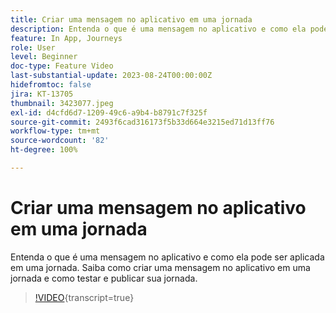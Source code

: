 ```yaml
---
title: Criar uma mensagem no aplicativo em uma jornada
description: Entenda o que é uma mensagem no aplicativo e como ela pode ser aplicada em uma jornada. Saiba como criar uma mensagem no aplicativo em uma jornada e como testar e publicar sua jornada.
feature: In App, Journeys
role: User
level: Beginner
doc-type: Feature Video
last-substantial-update: 2023-08-24T00:00:00Z
hidefromtoc: false
jira: KT-13705
thumbnail: 3423077.jpeg
exl-id: d4cfd6d7-1209-49c6-a9b4-b8791c7f325f
source-git-commit: 2493f6cad316173f5b33d664e3215ed71d13ff76
workflow-type: tm+mt
source-wordcount: '82'
ht-degree: 100%

---
```


# Criar uma mensagem no aplicativo em uma jornada

Entenda o que é uma mensagem no aplicativo e como ela pode ser aplicada em uma jornada. Saiba como criar uma mensagem no aplicativo em uma jornada e como testar e publicar sua jornada.

>[!VIDEO](https://video.tv.adobe.com/v/3423077/?learn=on){transcript=true}
